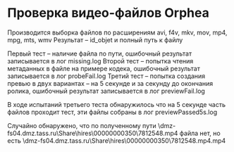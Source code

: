 # Проверка видео-файлов Orphea

Производится выборка файлов по расширениям avi, f4v, mkv, mov, mp4, mpg, mts, wmv
Результат – id_objet и полный путь к файлу

Первый тест – наличие файла по пути, ошибочный результат записывается в лог missing.log
Второй тест – попытка чтения метаданных в файле на примере кодека, ошибочный результат записывается в лог probeFail.log
Третий тест – попытка создания превью в двух вариантах – на 5 секунде и за секунду до окончания ролика, ошибочный результат записывается в лог previewFail.log

В ходе испытаний третьего теста обнаружилось что на 5 секунде часть файлов проходит тест, эти файлы собраны в лог previewPassed5s.log

Случайно обнаружено, что по полученному пути \\dmz-fs04.dmz.tass.ru\Share\hires\00000000350\7812548.mp4 файла нет, но есть \\dmz-fs04.dmz.tass.ru\Share\hires\00000000350\7812548.mp4.mp4
